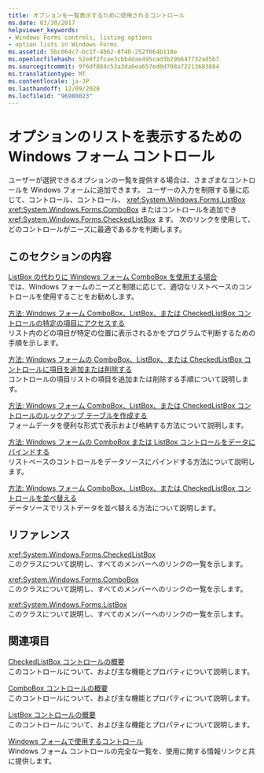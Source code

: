 ```yaml
---
title: オプションを一覧表示するために使用されるコントロール
ms.date: 03/30/2017
helpviewer_keywords:
- Windows Forms controls, listing options
- option lists in Windows Forms
ms.assetid: 5bc064c7-bc1f-4b62-8f4b-252f864b118e
ms.openlocfilehash: 52e8f2fcae3cbb4dae495cad3b29b647732ad5b7
ms.sourcegitcommit: 9f6df084c53a3da0ea657ed0d708a72213683084
ms.translationtype: MT
ms.contentlocale: ja-JP
ms.lasthandoff: 12/09/2020
ms.locfileid: "96980023"
---
```

# <a name="windows-forms-controls-used-to-list-options"></a>オプションのリストを表示するための Windows フォーム コントロール
ユーザーが選択できるオプションの一覧を提供する場合は、さまざまなコントロールを Windows フォームに追加できます。 ユーザーの入力を制限する量に応じて、コントロール、コントロール、 <xref:System.Windows.Forms.ListBox> <xref:System.Windows.Forms.ComboBox> またはコントロールを追加でき <xref:System.Windows.Forms.CheckedListBox> ます。 次のリンクを使用して、どのコントロールがニーズに最適であるかを判断します。  
  
## <a name="in-this-section"></a>このセクションの内容  
 [ListBox の代わりに Windows フォーム ComboBox を使用する場合](when-to-use-a-windows-forms-combobox-instead-of-a-listbox.md)  
 では、Windows フォームのニーズと制限に応じて、適切なリストベースのコントロールを使用することをお勧めします。  
  
 [方法: Windows フォーム ComboBox、ListBox、または CheckedListBox コントロールの特定の項目にアクセスする](access-specific-items-in-a-wf-combobox-listbox-or-checkedlistbox.md)  
 リスト内のどの項目が特定の位置に表示されるかをプログラムで判断するための手順を示します。  
  
 [方法: Windows フォームの ComboBox、ListBox、または CheckedListBox コントロールに項目を追加または削除する](add-and-remove-items-from-a-wf-combobox.md)  
 コントロールの項目リストの項目を追加または削除する手順について説明します。  
  
 [方法: Windows フォーム ComboBox、ListBox、または CheckedListBox コントロールのルックアップ テーブルを作成する](create-a-lookup-table-for-a-wf-combobox-listbox.md)  
 フォームデータを便利な形式で表示および格納する方法について説明します。  
  
 [方法: Windows フォームの ComboBox または ListBox コントロールをデータにバインドする](how-to-bind-a-windows-forms-combobox-or-listbox-control-to-data.md)  
 リストベースのコントロールをデータソースにバインドする方法について説明します。  
  
 [方法: Windows フォーム ComboBox、ListBox、または CheckedListBox コントロールを並べ替える](sort-the-contents-of-a-wf-combobox-listbox-or-checkedlistbox-control.md)  
 データソースでリストデータを並べ替える方法について説明します。  
  
## <a name="reference"></a>リファレンス  
 <xref:System.Windows.Forms.CheckedListBox>  
 このクラスについて説明し、すべてのメンバーへのリンクの一覧を示します。  
  
 <xref:System.Windows.Forms.ComboBox>  
 このクラスについて説明し、すべてのメンバーへのリンクの一覧を示します。  
  
 <xref:System.Windows.Forms.ListBox>  
 このクラスについて説明し、すべてのメンバーへのリンクの一覧を示します。  
  
## <a name="related-sections"></a>関連項目  
 [CheckedListBox コントロールの概要](checkedlistbox-control-overview-windows-forms.md)  
 このコントロールについて、および主な機能とプロパティについて説明します。  
  
 [ComboBox コントロールの概要](combobox-control-overview-windows-forms.md)  
 このコントロールについて、および主な機能とプロパティについて説明します。  
  
 [ListBox コントロールの概要](listbox-control-overview-windows-forms.md)  
 このコントロールについて、および主な機能とプロパティについて説明します。  
  
 [Windows フォームで使用するコントロール](controls-to-use-on-windows-forms.md)  
 Windows フォーム コントロールの完全な一覧を、使用に関する情報リンクと共に提供します。
